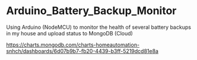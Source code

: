 # Arduino_Battery_Backup_Monitor
Using Arduino (NodeMCU) to monitor the health of several battery backups in my house and upload status to MongoDB (Cloud)

https://charts.mongodb.com/charts-homeautomation-snhch/dashboards/6d07b9b7-fb20-4439-b3ff-5219dcd81e8a